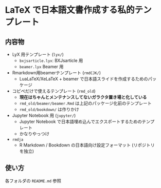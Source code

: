 # LaTeX で日本語文書作成する私的テンプレート

## 内容物
* LyX 用テンプレート (`lyx/`)
	+ `bxjsarticle.lyx`: BXJsarticle 用
	+ `beamer.lyx` Beamer 用
* Rmarkdown用beamerテンプレート (`rmdCJK/`)
	+ LuaLaTeX/XeLaTeX + beamer で日本語スライドを作成するためのパッケージ
* コピペだけで使えるテンプレート (`rmd_old`)
	+ **現在はちゃんとメンテナンスしてないガラクタ置き場と化している**
	+ `rmd_old/beamer/beamer.Rmd` は上記のパッケージ化前のテンプレート
	+ `rmd_old/bookdown/` は作りかけ
* Jupyter Notebook 用 (`jupyter/`)
	+ Jupyter Notebook で日本語埋め込んでエクスポートするためのテンプレート
	+ かなりやっつけ
* `rmdja`
	+ R Markdown / Bookdown の日本語向け設定フォーマット (リポジトリを独立)
## 使い方
各フォルダの `README.md` 参照

